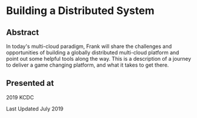 # Building a Distributed System

## Abstract
In today's multi-cloud paradigm, Frank will share the challenges and opportunities of building a globally distributed multi-cloud platform and point out some helpful tools along the way. This is a description of a journey to deliver a game changing platform, and what it takes to get there.

## Presented at
2019 KCDC

Last Updated
July 2019
